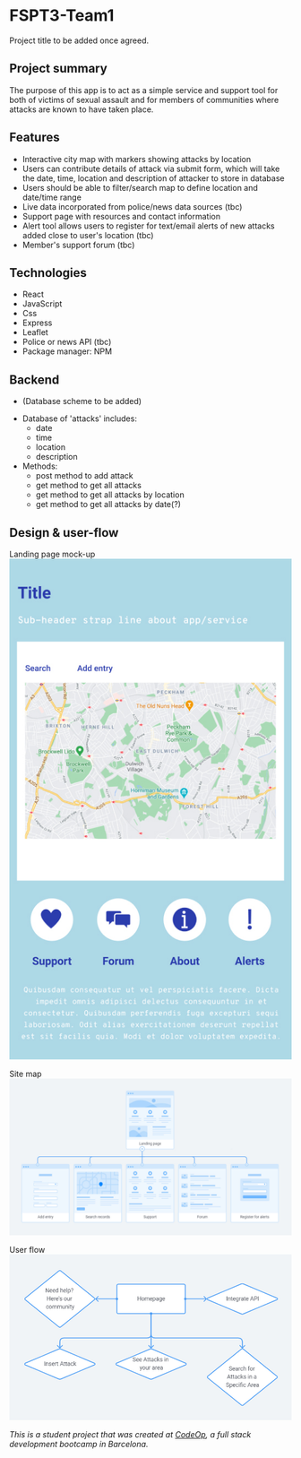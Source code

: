 # FSPT3-Team1
Project title to be added once agreed.

## Project summary
The purpose of this app is to act as a simple service and support tool for both of victims of sexual assault and for members of communities where attacks are known to have taken place.

## Features
* Interactive city map with markers showing attacks by location
* Users can contribute details of attack via submit form, which will take the date, time, location and description of attacker to store in database
* Users should be able to filter/search map to define location and date/time range
* Live data incorporated from police/news data sources (tbc)
* Support page with resources and contact information
* Alert tool allows users to register for text/email alerts of new attacks added close to user's location (tbc)
* Member's support forum (tbc)

## Technologies
* React
* JavaScript
* Css
* Express
* Leaflet
* Police or news API (tbc)
* Package manager: NPM

## Backend
* (Database scheme to be added)
- Database of 'attacks' includes:
  - date
  - time
  - location
  - description
- Methods:
  - post method to add attack
  - get method to get all attacks
  - get method to get all attacks by location
  - get method to get all attacks by date(?)

## Design & user-flow
Landing page mock-up
![Landing page](images/landing-page-mockup.jpg)

Site map
![Site map](images/site-map.jpg)

User flow
![User flow](images/user-flow.jpg)

_This is a student project that was created at [CodeOp](http://codeop.tech), a full stack development bootcamp in Barcelona._